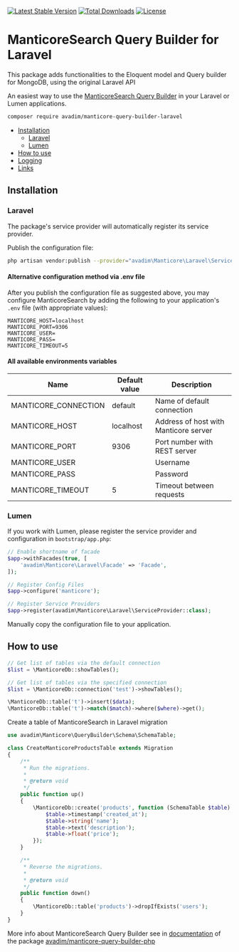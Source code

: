 [![Latest Stable Version](https://poser.pugx.org/avadim/manticore-query-builder-laravel/v/stable)](https://packagist.org/packages/avadim/manticore-query-builder-laravel)
[![Total Downloads](https://poser.pugx.org/avadim/manticore-query-builder-laravel/downloads)](https://packagist.org/packages/avadim/manticore-query-builder-laravel)
[![License](https://poser.pugx.org/avadim/manticore-query-builder-laravel/license)](https://packagist.org/packages/avadim/manticore-query-builder-laravel)

# ManticoreSearch Query Builder for Laravel

This package adds functionalities to the Eloquent model and Query builder for MongoDB, using the original Laravel API

An easiest way to use the [ManticoreSearch Query Builder](https://github.com/aVadim483/manticore-query-builder-php)
in your Laravel or Lumen applications.

```sh
composer require avadim/manticore-query-builder-laravel
```

* [Installation](#Installation)
    * [Laravel](#Laravel)
    * [Lumen](#Lumen)
* [How to use](#How-to-use)
* [Logging](#Logging)
* [Links](#Links)

## Installation

### Laravel

The package's service provider will automatically register its service provider.

Publish the configuration file:

```sh
php artisan vendor:publish --provider="avadim\Manticore\Laravel\ServiceProvider"
```

#### Alternative configuration method via .env file

After you publish the configuration file as suggested above, you may configure ManticoreSearch by adding the following
to your application's `.env` file (with appropriate values):

```dotenv
MANTICORE_HOST=localhost
MANTICORE_PORT=9306
MANTICORE_USER=
MANTICORE_PASS=
MANTICORE_TIMEOUT=5
```

#### All available environments variables

| Name                      | Default value | Description                           |
|---------------------------|---------------|---------------------------------------|
| MANTICORE_CONNECTION      | default       | Name of default connection            |
| MANTICORE_HOST            | localhost     | Address of host with Manticore server |
| MANTICORE_PORT            | 9306          | Port number with REST server          |
| MANTICORE_USER            |               | Username                              |
| MANTICORE_PASS            |               | Password                              |
| MANTICORE_TIMEOUT         | 5             | Timeout between requests              |

### Lumen

If you work with Lumen, please register the service provider and configuration in `bootstrap/app.php`:

```php
// Enable shortname of facade
$app->withFacades(true, [
    'avadim\Manticore\Laravel\Facade' => 'Facade',
]);

// Register Config Files
$app->configure('manticore');

// Register Service Providers
$app->register(avadim\Manticore\Laravel\ServiceProvider::class);
```

Manually copy the configuration file to your application.

## How to use

```php
// Get list of tables via the default connection
$list = \ManticoreDb::showTables();

// Get list of tables via the specified connection
$list = \ManticoreDb::connection('test')->showTables();

\ManticoreDb::table('t')->insert($data);
\ManticoreDb::table('t')->match($match)->where($where)->get();

```

Create a table of ManticoreSearch in Laravel migration
```php
use avadim\Manticore\QueryBuilder\Schema\SchemaTable;

class CreateManticoreProductsTable extends Migration
{
    /**
     * Run the migrations.
     *
     * @return void
     */
    public function up()
    {
        \ManticoreDb::create('products', function (SchemaTable $table) {
            $table->timestamp('created_at');
            $table->string('name');
            $table->text('description');
            $table->float('price');
        });
    }

    /**
     * Reverse the migrations.
     *
     * @return void
     */
    public function down()
    {
        \ManticoreDb::table('products')->dropIfExists('users');
    }
}
```

More info about ManticoreSearch Query Builder see in 
[documentation](https://github.com/aVadim483/manticore-query-builder-php/blob/main/docs/README.md)
of the package
[avadim/manticore-query-builder-php](https://packagist.org/packages/avadim/manticore-query-builder-php)
